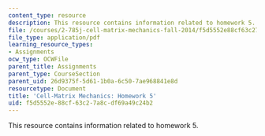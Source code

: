 ```yaml
---
content_type: resource
description: This resource contains information related to homework 5.
file: /courses/2-785j-cell-matrix-mechanics-fall-2014/f5d5552e88cf63c27a8cdf69a49c24b2_MIT2_785JF14_Homework_5.pdf
file_type: application/pdf
learning_resource_types:
- Assignments
ocw_type: OCWFile
parent_title: Assignments
parent_type: CourseSection
parent_uid: 26d9375f-5d61-1b0a-6c50-7ae968841e8d
resourcetype: Document
title: 'Cell-Matrix Mechanics: Homework 5'
uid: f5d5552e-88cf-63c2-7a8c-df69a49c24b2
---
```

This resource contains information related to homework 5.

